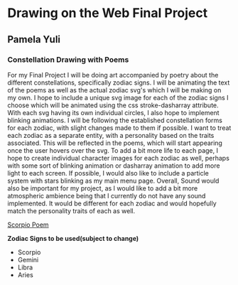 # Drawing on the Web Final Project
## Pamela Yuli
### Constellation Drawing with Poems

For my Final Project I will be doing art accompanied by poetry about the different constellations, specifically zodiac signs. I will be animating the text of the poems as well as the actual zodiac svg's which I will be making on my own. I hope to include a unique svg image for each of the zodiac signs I choose which will be animated using the css stroke-dasharray attribute. With each svg having its own individual circles, I also hope to implement blinking animations. I will be following the established constellation forms for each zodiac, with slight changes made to them if possible. I want to treat each zodiac as a separate entity, with a personality based on the traits associated. This will be reflected in the poems, which will start appearing once the user hovers over the svg. To add a bit more life to each page, I hope to create individual character images for each zodiac as well, perhaps with some sort of blinking animation or dasharray animation to add more light to each screen. If possible, I would also like to include a particle system with stars blinking as my main menu page. Overall, Sound would also be important for my project, as I would like to add a bit more atmospheric ambience being that I currently do not have any sound implemented. It would be different for each zodiac and would hopefully match the personality traits of each as well.

<!-- To link to a page -->
[Scorpio Poem](scorpio.html)


**Zodiac Signs to be used(subject to change)**


* Scorpio
* Gemini
* Libra
* Aries

